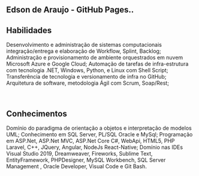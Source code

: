 ## Edson de Araujo - GitHub Pages..

<h2 class="mb-3">Habilidades</h2>
                    <p class="text-justify">
                        Desenvolvimento e administração de sistemas computacionais integração/entrega e elaboração de Workflow, Splint, Backlog; 
	Administração e provisionamento de ambiente orquestrados em nuvem Microsoft Azure e Google Cloud;
	Automação de tarefas de infra-estrutura com tecnologia .NET, Windows, Python, e Linux com Shell Script;
	Transferência de tecnologia e versionamento de infra no GitHub;
	Arquitetura de software, metodologia Ágil com Scrum, Soap/Rest;
                    </p>
                    <br />
                    <h2 class="mb-3">Conhecimentos</h2>
                    <p class="text-justify">
                        Domínio do paradigma de orientação a objetos e interpretação de modelos UML;
	Conhecimento em SQL Server, PL/SQL Oracle e MySql;
	Programação em ASP.Net, ASP.Net MVC, ASP.Net Core C#, WebApi,  HTML5, PHP Laravel, C++, JQuery, Angular, NodeJs React-Native;
	Domínio nas IDEs Visual Studio 2019, Dreamweaver, Fireworks, Sublime Text, EntityFramework, PHPDesigner, MySQL Workbench, SQL Server Management , Oracle Developer, Visual Code e  Git Bash.
                    </p>
